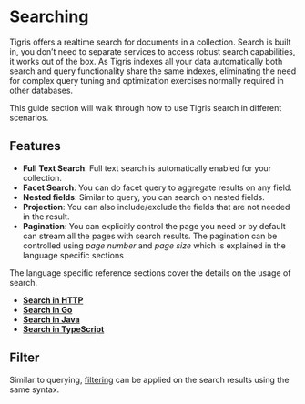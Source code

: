 # Searching

Tigris offers a realtime search for documents in a collection. Search is built in, you don’t need to separate services
to access robust search capabilities, it works out of the box. As Tigris indexes all your data automatically both search
and query functionality share the same indexes, eliminating the need for complex query tuning and optimization
exercises normally required in other databases.

This guide section will walk through how to use Tigris search in different scenarios.

## Features

- <b>Full Text Search</b>: Full text search is automatically enabled for your collection.
- <b>Facet Search</b>: You can do facet query to aggregate results on any field.
- <b>Nested fields</b>: Similar to query, you can search on nested fields.
- <b>Projection</b>: You can also include/exclude the fields that are not needed in the result.
- <b>Pagination</b>: You can explicitly control the page you need or by default can stream all the pages with search results.
  The pagination can be controlled using <i>page number</i> and <i>page size</i> which is explained in the language specific sections .

The language specific reference sections cover the details on the usage of search.

- **[Search in HTTP](../http/search.mdx)**
- **[Search in Go](../golang/search.mdx)**
- **[Search in Java](../java/search.mdx)**
- **[Search in TypeScript](../typescript/search.mdx)**

## Filter

Similar to querying, [filtering](query#filter) can be applied on the search results using the same syntax.
